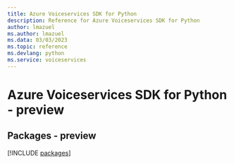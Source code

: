 ```yaml
---
title: Azure Voiceservices SDK for Python
description: Reference for Azure Voiceservices SDK for Python
author: lmazuel
ms.author: lmazuel
ms.data: 03/03/2023
ms.topic: reference
ms.devlang: python
ms.service: voiceservices
---
```

# Azure Voiceservices SDK for Python - preview
## Packages - preview
[!INCLUDE [packages](voiceservices-index.md)]